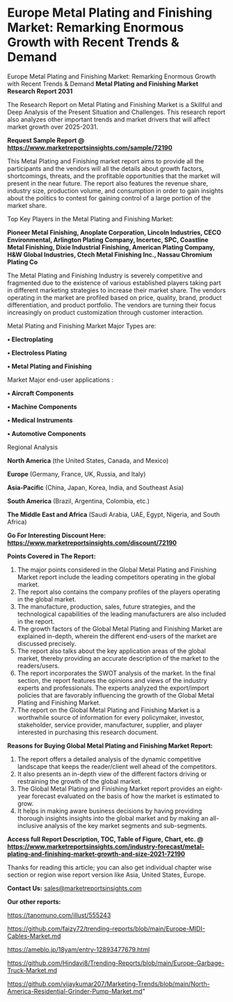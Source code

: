 # Europe Metal Plating and Finishing Market: Remarking Enormous Growth with Recent Trends & Demand
Europe Metal Plating and Finishing Market: Remarking Enormous Growth with Recent Trends & Demand
<strong>Metal Plating and Finishing Market Research Report 2031</strong>

The Research Report on Metal Plating and Finishing Market is a Skillful and Deep Analysis of the Present Situation and Challenges. This research report also analyzes other important trends and market drivers that will affect market growth over 2025-2031.

<strong>Request Sample Report @ <a href=https://www.marketreportsinsights.com/sample/72190>https://www.marketreportsinsights.com/sample/72190</a></strong>

This Metal Plating and Finishing market report aims to provide all the participants and the vendors will all the details about growth factors, shortcomings, threats, and the profitable opportunities that the market will present in the near future. The report also features the revenue share, industry size, production volume, and consumption in order to gain insights about the politics to contest for gaining control of a large portion of the market share.

Top Key Players in the Metal Plating and Finishing Market:

<strong>Pioneer Metal Finishing, Anoplate Corporation, Lincoln Industries, CECO Environmental, Arlington Plating Company, Incertec, SPC, Coastline Metal Finishing, Dixie Industrial Finishing, American Plating Company, H&W Global Industries, Ctech Metal Finishing Inc., Nassau Chromium Plating Co</strong>

The Metal Plating and Finishing Industry is severely competitive and fragmented due to the existence of various established players taking part in different marketing strategies to increase their market share. The vendors operating in the market are profiled based on price, quality, brand, product differentiation, and product portfolio. The vendors are turning their focus increasingly on product customization through customer interaction.

Metal Plating and Finishing Market Major Types are:

<strong>• Electroplating

• Electroless Plating

• Metal Plating and Finishing</strong>

Market Major end-user applications :

<strong>• Aircraft Components

• Machine Components

• Medical Instruments

• Automotive Components</strong>

Regional Analysis

</u><strong><b>North America</b></strong> (the United States, Canada, and Mexico)

<strong><b>Europe </b></strong>(Germany, France, UK, Russia, and Italy)

<strong><b>Asia-Pacific</b></strong> (China, Japan, Korea, India, and Southeast Asia)

<strong><b>South America</b></strong> (Brazil, Argentina, Colombia, etc.)

<strong><b>The Middle East and Africa</b></strong> (Saudi Arabia, UAE, Egypt, Nigeria, and South Africa)

<strong>Go For Interesting Discount Here: <a href=https://www.marketreportsinsights.com/discount/72190>https://www.marketreportsinsights.com/discount/72190</a></strong>

<strong>Points Covered in The Report:</strong>
<ol>
  <li>The major points considered in the Global Metal Plating and Finishing Market report include the leading competitors operating in the global market.</li>
  <li>The report also contains the company profiles of the players operating in the global market.</li>
  <li>The manufacture, production, sales, future strategies, and the technological capabilities of the leading manufacturers are also included in the report.</li>
  <li>The growth factors of the Global Metal Plating and Finishing Market are explained in-depth, wherein the different end-users of the market are discussed precisely.</li>
  <li>The report also talks about the key application areas of the global market, thereby providing an accurate description of the market to the readers/users.</li>
  <li>The report incorporates the SWOT analysis of the market. In the final section, the report features the opinions and views of the industry experts and professionals. The experts analyzed the export/import policies that are favorably influencing the growth of the Global Metal Plating and Finishing Market.</li>
  <li>The report on the Global Metal Plating and Finishing Market is a worthwhile source of information for every policymaker, investor, stakeholder, service provider, manufacturer, supplier, and player interested in purchasing this research document.</li>
</ol>
<strong>Reasons for Buying Global Metal Plating and Finishing Market Report:</strong>

<ol>
  <li>The report offers a detailed analysis of the dynamic competitive landscape that keeps the reader/client well ahead of the competitors.</li>
  <li>It also presents an in-depth view of the different factors driving or restraining the growth of the global market.</li>
  <li>The Global Metal Plating and Finishing Market report provides an eight-year forecast evaluated on the basis of how the market is estimated to grow.</li>
  <li>It helps in making aware business decisions by having providing thorough insights insights into the global market and by making an all-inclusive analysis of the key market segments and sub-segments.</li>
</ol>
<strong>Access full Report Description, TOC, Table of Figure, Chart, etc. @ <a href=https://www.marketreportsinsights.com/industry-forecast/metal-plating-and-finishing-market-growth-and-size-2021-72190>https://www.marketreportsinsights.com/industry-forecast/metal-plating-and-finishing-market-growth-and-size-2021-72190</a></strong>


Thanks for reading this article; you can also get individual chapter wise section or region wise report version like Asia, United States, Europe.

<strong>Contact Us:</strong>
sales@marketreportsinsights.com

<strong>Our other reports:</strong>

<a href=https://tanomuno.com/illust/555243>https://tanomuno.com/illust/555243</a>

<a href=https://github.com/faizy72/trending-reports/blob/main/Europe-MIDI-Cables-Market.md>https://github.com/faizy72/trending-reports/blob/main/Europe-MIDI-Cables-Market.md</a>

<a href=https://ameblo.jp/18yam/entry-12893477679.html>https://ameblo.jp/18yam/entry-12893477679.html</a>

<a href=https://github.com/Hindavi8/Trending-Reports/blob/main/Europe-Garbage-Truck-Market.md>https://github.com/Hindavi8/Trending-Reports/blob/main/Europe-Garbage-Truck-Market.md</a>

<a href=https://github.com/vijaykumar207/Marketing-Trends/blob/main/North-America-Residential-Grinder-Pump-Market.md>https://github.com/vijaykumar207/Marketing-Trends/blob/main/North-America-Residential-Grinder-Pump-Market.md</a>"
